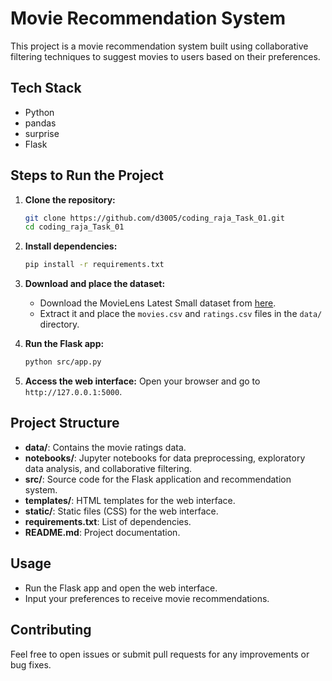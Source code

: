 # Movie Recommendation System

This project is a movie recommendation system built using collaborative filtering techniques to suggest movies to users based on their preferences.

## Tech Stack
- Python
- pandas
- surprise
- Flask

## Steps to Run the Project

1. **Clone the repository:**
    ```bash
    git clone https://github.com/d3005/coding_raja_Task_01.git
    cd coding_raja_Task_01
    ```

2. **Install dependencies:**
    ```bash
    pip install -r requirements.txt
    ```

3. **Download and place the dataset:**
    - Download the MovieLens Latest Small dataset from [here](https://files.grouplens.org/datasets/movielens/ml-latest-small.zip).
    - Extract it and place the `movies.csv` and `ratings.csv` files in the `data/` directory.

4. **Run the Flask app:**
    ```bash
    python src/app.py
    ```

5. **Access the web interface:**
    Open your browser and go to `http://127.0.0.1:5000`.

## Project Structure

- **data/**: Contains the movie ratings data.
- **notebooks/**: Jupyter notebooks for data preprocessing, exploratory data analysis, and collaborative filtering.
- **src/**: Source code for the Flask application and recommendation system.
- **templates/**: HTML templates for the web interface.
- **static/**: Static files (CSS) for the web interface.
- **requirements.txt**: List of dependencies.
- **README.md**: Project documentation.

## Usage

- Run the Flask app and open the web interface.
- Input your preferences to receive movie recommendations.

## Contributing

Feel free to open issues or submit pull requests for any improvements or bug fixes.
